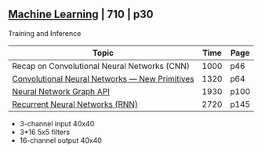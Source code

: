 

## [Machine Learning](2-machine-learning.md) | 710 | p30


Training and Inference

Topic|Time|Page
---|---|---
Recap on Convolutional Neural Networks (CNN)|1000|p46
[Convolutional Neural Networks — New Primitives](3-cnn-new-primitives.md) | 1320 | p64
[Neural Network Graph API](4-neural-network-graph-api.md) | 1930 | p100
[Recurrent Neural Networks (RNN)](5-rnn.md) | 2720 | p145



- 3-channel input 40x40
- 3*16 5x5 filters
- 16-channel output 40x40



